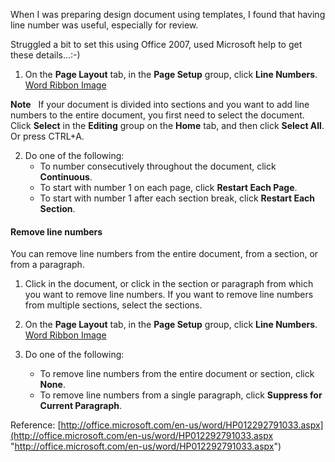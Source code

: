
When I was preparing design document using templates, I found that having line number was useful, especially for review.

Struggled a bit to set this using Office 2007, used Microsoft help to get these details…:-)

  1. On the **Page Layout** tab, in the **Page Setup** group, click **Line Numbers**.
  [Word Ribbon Image](http://office.microsoft.com/global/images/default.aspx?AssetID=ZA101539261033)
  
   **Note**   If your document is divided into sections and you want to add line numbers to the entire document, you first need to select the document. Click **Select** in the **Editing** group on the **Home** tab, and then click **Select All**. Or press CTRL+A.

  2. Do one of the following: 
      * To number consecutively throughout the document, click **Continuous**. 
      * To start with number 1 on each page, click **Restart Each Page**. 
      * To start with number 1 after each section break, click **Restart Each Section**.

#### Remove line numbers

You can remove line numbers from the entire document, from a section, or from a paragraph.

  1. Click in the document, or click in the section or paragraph from which you want to remove line numbers. If you want to remove line numbers from multiple sections, select the sections. 
  
  2. On the **Page Layout** tab, in the **Page Setup** group, click **Line Numbers**. 
  [Word Ribbon Image](http://office.microsoft.com/global/images/default.aspx?AssetID=ZA101539261033)
  
  3. Do one of the following: 
      * To remove line numbers from the entire document or section, click **None**. 
      * To remove line numbers from a single paragraph, click **Suppress for Current Paragraph**.

Reference: [http://office.microsoft.com/en-us/word/HP012292791033.aspx](http://office.microsoft.com/en-us/word/HP012292791033.aspx "http://office.microsoft.com/en-us/word/HP012292791033.aspx")

